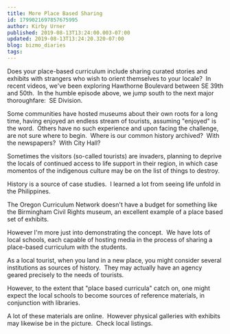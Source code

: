 ```yaml
---
title: More Place Based Sharing
id: 1799021697857675995
author: Kirby Urner
published: 2019-08-13T13:24:00.003-07:00
updated: 2019-08-13T13:24:20.320-07:00
blog: bizmo_diaries
tags: 
---
```


Does your place-based curriculum include sharing curated stories and exhibits with strangers who wish to orient themselves to your locale?  In recent videos, we've been exploring Hawthorne Boulevard between SE 39th and 50th.  In the humble episode above, we jump south to the next major thoroughfare:  SE Division.

Some communities have hosted museums about their own roots for a long time, having enjoyed an endless stream of tourists, assuming "enjoyed" is the word.  Others have no such experience and upon facing the challenge, are not sure where to begin.  Where is our common history archived?  With the newspapers?  With City Hall?

Sometimes the visitors (so-called tourists) are invaders, planning to deprive the locals of continued access to life support in their region, in which case momentos of the indigenous culture may be on the list of things to destroy.

History is a source of case studies.  I learned a lot from seeing life unfold in the Philippines.

The Oregon Curriculum Network doesn't have a budget for something like the Birmingham Civil Rights museum, an excellent example of a place based set of exhibits. 

However I'm more just into demonstrating the concept.  We have lots of local schools, each capable of hosting media in the process of sharing a place-based curriculum with the students.

As a local tourist, when you land in a new place, you might consider several institutions as sources of history.  They may actually have an agency geared precisely to the needs of tourists. 

However, to the extent that "place based curricula" catch on, one might expect the local schools to become sources of reference materials, in conjunction with libraries. 

A lot of these materials are online.  However physical galleries with exhibits may likewise be in the picture.  Check local listings.